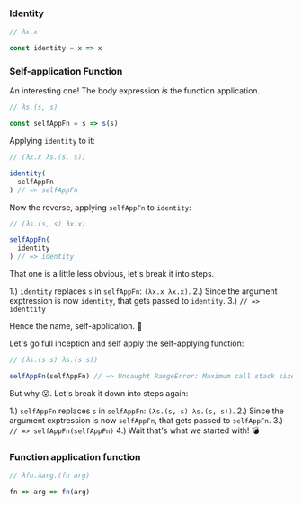 ### Identity

```js
// λx.x

const identity = x => x
```

###  Self-application Function
An interesting one! The body expression *is* the function application.
```js
// λs.(s, s)

const selfAppFn = s => s(s)
```

Applying `identity` to it:

```js
// (λx.x λs.(s, s))

identity(
  selfAppFn
) // => selfAppFn
```

Now the reverse, applying `selfAppFn` to `identity`:

```js
// (λs.(s, s) λx.x)

selfAppFn(
  identity
) // => identity
```

That one is a little less obvious, let's break it into steps.

1.) `identity` replaces `s` in `selfAppFn`: `(λx.x λx.x)`.
2.) Since the argument exptression is now `identity`, that gets passed to `identity`.
3.) `// => identtity`

Hence the name, self-application. 🔮

Let's go full inception and self apply the self-applying function:

```js
// (λs.(s s) λs.(s s))

selfAppFn(selfAppFn) // => Uncaught RangeError: Maximum call stack size exceeded
```

But why 😮. Let's break it down into steps again:

1.) `selfAppFn` replaces `s` in `selfAppFn`: `(λs.(s, s) λs.(s, s))`.
2.) Since the argument exptression is now `selfAppFn`, that gets passed to `selfAppFn`.
3.) `// => selfAppFn(selfAppFn)`
4.) Wait that's what we started with! 💣

### Function application function

```js
// λfn.λarg.(fn arg)

fn => arg => fn(arg)
```
